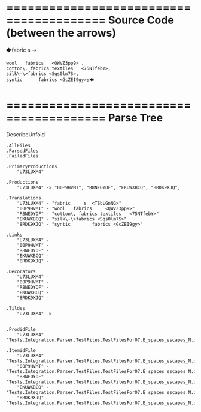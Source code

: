 ========================================
Source Code (between the arrows)
========================================

🡆fabric     s 	<TSbLGnNG> ->

	wool   fabrics	 <QWVZ3pp9> ,
	cotton\, fabrics textiles   <75NTfebY>,
    silk\-\>fabrics <Sqs0lm7S>,
    syntic 		fabrics <GcZEI9gy>;🡄

========================================
Parse Tree
========================================
DescribeUnfold

    .AllFiles
    .ParsedFiles
    .FailedFiles

    .PrimaryProductions
        "U73LUXM4" 

    .Productions
        "U73LUXM4" -> "00P9HVMT", "R8NEOYOF", "EKUWXBCQ", "8RDK9XJQ";

    .Translations
        "U73LUXM4" - "fabric     s 	<TSbLGnNG>"
        "00P9HVMT" - "wool   fabrics	 <QWVZ3pp9>"
        "R8NEOYOF" - "cotton\, fabrics textiles   <75NTfebY>"
        "EKUWXBCQ" - "silk\-\>fabrics <Sqs0lm7S>"
        "8RDK9XJQ" - "syntic 		fabrics <GcZEI9gy>"

    .Links
        "U73LUXM4" - 
        "00P9HVMT" - 
        "R8NEOYOF" - 
        "EKUWXBCQ" - 
        "8RDK9XJQ" - 

    .Decorators
        "U73LUXM4" - 
        "00P9HVMT" - 
        "R8NEOYOF" - 
        "EKUWXBCQ" - 
        "8RDK9XJQ" - 

    .Tildes
        "U73LUXM4" -> 


    .ProdidFile
        "U73LUXM4" - "Tests.Integration.Parser.TestFiles.TestFilesFor07.E_spaces_escapes_N.ds"

    .ItemidFile
        "U73LUXM4" - "Tests.Integration.Parser.TestFiles.TestFilesFor07.E_spaces_escapes_N.ds"
        "00P9HVMT" - "Tests.Integration.Parser.TestFiles.TestFilesFor07.E_spaces_escapes_N.ds"
        "R8NEOYOF" - "Tests.Integration.Parser.TestFiles.TestFilesFor07.E_spaces_escapes_N.ds"
        "EKUWXBCQ" - "Tests.Integration.Parser.TestFiles.TestFilesFor07.E_spaces_escapes_N.ds"
        "8RDK9XJQ" - "Tests.Integration.Parser.TestFiles.TestFilesFor07.E_spaces_escapes_N.ds"


